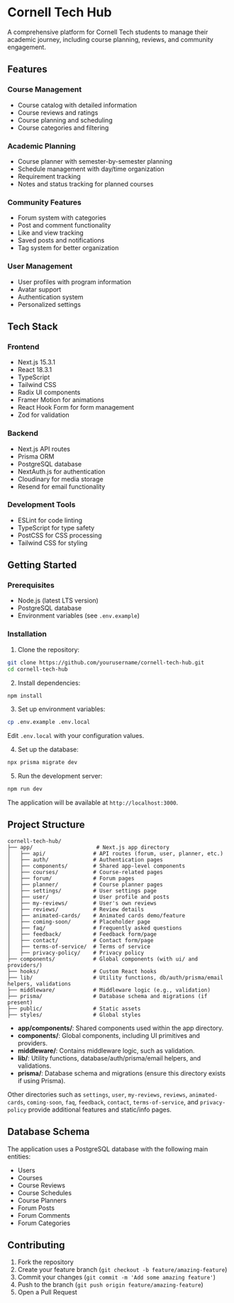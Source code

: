 # Cornell Tech Hub

A comprehensive platform for Cornell Tech students to manage their academic journey, including course planning, reviews, and community engagement.

## Features

### Course Management

- Course catalog with detailed information
- Course reviews and ratings
- Course planning and scheduling
- Course categories and filtering

### Academic Planning

- Course planner with semester-by-semester planning
- Schedule management with day/time organization
- Requirement tracking
- Notes and status tracking for planned courses

### Community Features

- Forum system with categories
- Post and comment functionality
- Like and view tracking
- Saved posts and notifications
- Tag system for better organization

### User Management

- User profiles with program information
- Avatar support
- Authentication system
- Personalized settings

## Tech Stack

### Frontend

- Next.js 15.3.1
- React 18.3.1
- TypeScript
- Tailwind CSS
- Radix UI components
- Framer Motion for animations
- React Hook Form for form management
- Zod for validation

### Backend

- Next.js API routes
- Prisma ORM
- PostgreSQL database
- NextAuth.js for authentication
- Cloudinary for media storage
- Resend for email functionality

### Development Tools

- ESLint for code linting
- TypeScript for type safety
- PostCSS for CSS processing
- Tailwind CSS for styling

## Getting Started

### Prerequisites

- Node.js (latest LTS version)
- PostgreSQL database
- Environment variables (see `.env.example`)

### Installation

1. Clone the repository:

```bash
git clone https://github.com/yourusername/cornell-tech-hub.git
cd cornell-tech-hub
```

2. Install dependencies:

```bash
npm install
```

3. Set up environment variables:

```bash
cp .env.example .env.local
```

Edit `.env.local` with your configuration values.

4. Set up the database:

```bash
npx prisma migrate dev
```

5. Run the development server:

```bash
npm run dev
```

The application will be available at `http://localhost:3000`.

## Project Structure

```
cornell-tech-hub/
├── app/                    # Next.js app directory
│   ├── api/               # API routes (forum, user, planner, etc.)
│   ├── auth/              # Authentication pages
│   ├── components/        # Shared app-level components
│   ├── courses/           # Course-related pages
│   ├── forum/             # Forum pages
│   ├── planner/           # Course planner pages
│   ├── settings/          # User settings page
│   ├── user/              # User profile and posts
│   ├── my-reviews/        # User's own reviews
│   ├── reviews/           # Review details
│   ├── animated-cards/    # Animated cards demo/feature
│   ├── coming-soon/       # Placeholder page
│   ├── faq/               # Frequently asked questions
│   ├── feedback/          # Feedback form/page
│   ├── contact/           # Contact form/page
│   ├── terms-of-service/  # Terms of service
│   ├── privacy-policy/    # Privacy policy
├── components/            # Global components (with ui/ and providers/)
├── hooks/                 # Custom React hooks
├── lib/                   # Utility functions, db/auth/prisma/email helpers, validations
├── middleware/            # Middleware logic (e.g., validation)
├── prisma/                # Database schema and migrations (if present)
├── public/                # Static assets
├── styles/                # Global styles
```

- **app/components/**: Shared components used within the app directory.
- **components/**: Global components, including UI primitives and providers.
- **middleware/**: Contains middleware logic, such as validation.
- **lib/**: Utility functions, database/auth/prisma/email helpers, and validations.
- **prisma/**: Database schema and migrations (ensure this directory exists if using Prisma).

Other directories such as `settings`, `user`, `my-reviews`, `reviews`, `animated-cards`, `coming-soon`, `faq`, `feedback`, `contact`, `terms-of-service`, and `privacy-policy` provide additional features and static/info pages.

## Database Schema

The application uses a PostgreSQL database with the following main entities:

- Users
- Courses
- Course Reviews
- Course Schedules
- Course Planners
- Forum Posts
- Forum Comments
- Forum Categories

## Contributing

1. Fork the repository
2. Create your feature branch (`git checkout -b feature/amazing-feature`)
3. Commit your changes (`git commit -m 'Add some amazing feature'`)
4. Push to the branch (`git push origin feature/amazing-feature`)
5. Open a Pull Request
